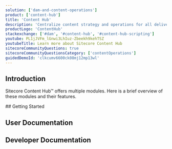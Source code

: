 ```yaml
---
solution: ['dam-and-content-operations']
product: ['content-hub']
title: 'Content Hub'
description: 'Centralize content strategy and operations for all delivery channels'
productLogo: 'ContentHub'
stackexchange: ['#dam', '#content-hub', '#content-hub-scripting']
youtube: PL1jJVFm_lGnwi3LhIuz-Zbeekh9kehTSZ
youtubeTitle: Learn more about Sitecore Content Hub
sitecoreCommunityQuestions: true
sitecoreCommunityQuestionsCategory: ['contentOperations']
guidedDemoId: 'clkcumv6600ck08mj12mp13wl'
---
```


## Introduction

Sitecore Content Hub&trade; offers multiple modules. Here is a brief overview of these modules and their features.

<Row columns={2}>

<Article title="Sitecore Experience Edge&trade; for Content Hub" description="Manage and publish your content for multiple functions and audiences using numerous devices." />
<Article title="Sitecore DAM&trade;" description="Centralize and categorize photos, layouts, artwork, video, 3D, source files, and more." />
<Article title="Sitecore PCM&trade;" description="Manage access, real-time update and publication of your product-related content across channels." />
<Article title="Sitecore CMP&trade;" description="Plan, manage and collaborate effectively on your content strategies." />
<Article title="Sitecore MRM&trade;" description="Plan and schedule complex, multi-layered marketing activities." />                        
<Article title="Sitecore Web-to-Print&trade;" description="Create and control central customizable templates." />
</Row>
## Getting Started

<Row columns={2}>
<Link title="Getting Started" link="https://doc.sitecore.com/ch/en/users/content-hub/get-started.html" />
<Link title="Sitecore Essentials (FREE eLearning)" link="https://learning.sitecore.com/pathway/sitecore-essentials" />
</Row>

## User Documentation

<Row columns={3}>
<Link title="Digital Asset Management (DAM)" link="https://doc.sitecore.com/ch/en/users/content-hub/manage-digital-assets.html" />
<Link title="Product Content Management (PCM)" link="https://doc.sitecore.com/ch/en/users/content-hub/pcm.html" />
<Link title="Content Marketing Platform (CMP)" link="https://doc.sitecore.com/ch/en/users/content-hub/manage-content.html" />
<Link title="Marketing Resource Management (MRM)" link="https://doc.sitecore.com/ch/en/users/content-hub/manage-projects-and-jobs.html" />
<Link title="Content Publisher (a.k.a Web-to-print)" link="https://doc.sitecore.com/ch/en/users/content-hub/sitecore-content-publisher.html" />
</Row>

## Developer Documentation

<Row columns={2}>
<Link title="Develper Documentation" link="https://doc.sitecore.com/ch/en/developers/cloud-dev/index-en.html" />
<Link title="Cloud development" link="https://doc.sitecore.com/ch/en/developers/cloud-dev/index.html" />
<Link title="API Reference / SDKs" link="https://doc.sitecore.com/ch/en/developers/api-reference/index.html" />
</Row>
